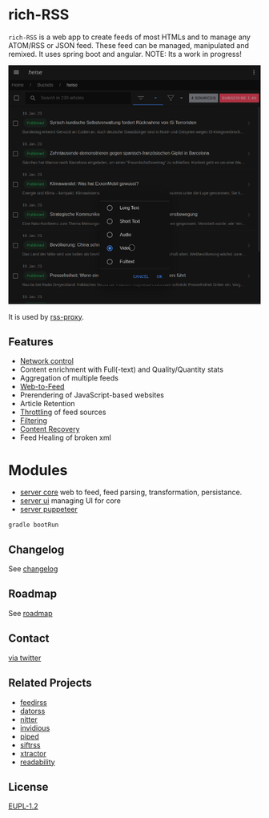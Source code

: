 # rich-RSS

`rich-RSS` is a web app to create feeds of most HTMLs and to manage any ATOM/RSS or JSON feed. These feed can be managed, manipulated and remixed. 
It uses spring boot and angular. NOTE: Its a work in progress!

![](docs/screenshot.png)

It is used by [rss-proxy](https://github.com/damoeb/rss-proxy).

## Features
- [Network control](docs/Network-Control.md)
- Content enrichment with Full(-text) and Quality/Quantity stats
- Aggregation of multiple feeds
- [Web-to-Feed](docs/Web-to-Feed.md)
- Prerendering of JavaScript-based websites
- Article Retention
- [Throttling](docs/Throttling.md) of feed sources
- [Filtering](docs/Filtering.md)
- [Content Recovery](docs/Content-recovery.md)
- Feed Healing of broken xml



# Modules
- [server core](./packages/server-core/README.md) web to feed, feed parsing, transformation, persistance.
- [server ui](./packages/app/README.md) managing UI for core
- [server puppeteer](./packages/server-puppeteer/README.md) 


```shell
gradle bootRun

```

## Changelog
See [changelog](changelog.md)

## Roadmap
See [roadmap](roadmap.md)

## Contact
[via twitter](https://twitter.com/damoeb)

## Related Projects
- [feedirss](https://www.feedirss.com/)
- [datorss](https://www.datorss.com/)
- [nitter](https://github.com/zedeus/nitter)
- [invidious](https://github.com/iv-org/invidious)
- [piped](https://github.com/TeamPiped/Piped)
- [siftrss](https://siftrss.com/)
- [xtractor](https://github.com/mohaps/xtractor)
- [readability](https://github.com/mozilla/readability)

## License
[EUPL-1.2](https://opensource.org/licenses/EUPL-1.2)

